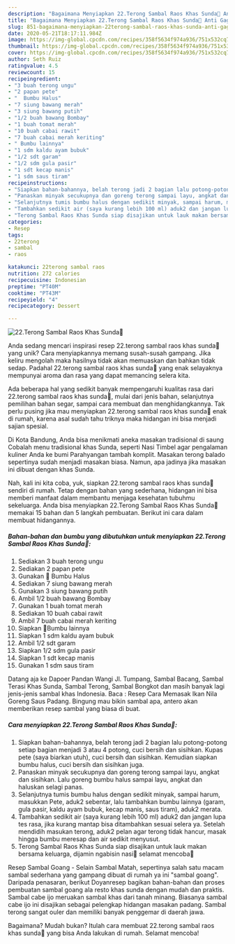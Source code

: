 ```yaml
---
description: "Bagaimana Menyiapkan 22.Terong Sambal Raos Khas Sunda🍆 Anti Gagal"
title: "Bagaimana Menyiapkan 22.Terong Sambal Raos Khas Sunda🍆 Anti Gagal"
slug: 851-bagaimana-menyiapkan-22terong-sambal-raos-khas-sunda-anti-gagal
date: 2020-05-21T18:17:11.984Z
image: https://img-global.cpcdn.com/recipes/358f5634f974a936/751x532cq70/22terong-sambal-raos-khas-sunda🍆-foto-resep-utama.jpg
thumbnail: https://img-global.cpcdn.com/recipes/358f5634f974a936/751x532cq70/22terong-sambal-raos-khas-sunda🍆-foto-resep-utama.jpg
cover: https://img-global.cpcdn.com/recipes/358f5634f974a936/751x532cq70/22terong-sambal-raos-khas-sunda🍆-foto-resep-utama.jpg
author: Seth Ruiz
ratingvalue: 4.5
reviewcount: 15
recipeingredient:
- "3 buah terong ungu"
- "2 papan pete"
- "  Bumbu Halus"
- "7 siung bawang merah"
- "3 siung bawang putih"
- "1/2 buah bawang Bombay"
- "1 buah tomat merah"
- "10 buah cabai rawit"
- "7 buah cabai merah keriting"
- " Bumbu lainnya"
- "1 sdm kaldu ayam bubuk"
- "1/2 sdt garam"
- "1/2 sdm gula pasir"
- "1 sdt kecap manis"
- "1 sdm saus tiram"
recipeinstructions:
- "Siapkan bahan-bahannya, belah terong jadi 2 bagian lalu potong-potong setiap bagian menjadi 3 atau 4 potong, cuci bersih dan sisihkan. Kupas pete (saya biarkan utuh), cuci bersih dan sisihkan. Kemudian siapkan bumbu halus, cuci bersih dan sisihkan juga."
- "Panaskan minyak secukupnya dan goreng terong sampai layu, angkat dan sisihkan. Lalu goreng bumbu halus sampai layu, angkat dan haluskan selagi panas."
- "Selanjutnya tumis bumbu halus dengan sedikit minyak, sampai harum, masukkan Pete, aduk2 sebentar, lalu tambahkan bumbu lainnya (garam, gula pasir, kaldu ayam bubuk, kecap manis, saus tiram), aduk2 merata."
- "Tambahkan sedikit air (saya kurang lebih 100 ml) aduk2 dan jangan lupa tes rasa, jika kurang mantap bisa ditambahkan sesuai selera ya. Setelah mendidih masukan terong, aduk2 pelan agar terong tidak hancur, masak hingga bumbu meresap dan air sedikit menyusut."
- "Terong Sambal Raos Khas Sunda siap disajikan untuk lauk makan bersama keluarga, dijamin ngabisin nasi🤭 selamat mencoba🤗"
categories:
- Resep
tags:
- 22terong
- sambal
- raos

katakunci: 22terong sambal raos 
nutrition: 272 calories
recipecuisine: Indonesian
preptime: "PT40M"
cooktime: "PT43M"
recipeyield: "4"
recipecategory: Dessert

---
```



![22.Terong Sambal Raos Khas Sunda🍆](https://img-global.cpcdn.com/recipes/358f5634f974a936/751x532cq70/22terong-sambal-raos-khas-sunda🍆-foto-resep-utama.jpg)

Anda sedang mencari inspirasi resep 22.terong sambal raos khas sunda🍆 yang unik? Cara menyiapkannya memang susah-susah gampang. Jika keliru mengolah maka hasilnya tidak akan memuaskan dan bahkan tidak sedap. Padahal 22.terong sambal raos khas sunda🍆 yang enak selayaknya mempunyai aroma dan rasa yang dapat memancing selera kita.

Ada beberapa hal yang sedikit banyak mempengaruhi kualitas rasa dari 22.terong sambal raos khas sunda🍆, mulai dari jenis bahan, selanjutnya pemilihan bahan segar, sampai cara membuat dan menghidangkannya. Tak perlu pusing jika mau menyiapkan 22.terong sambal raos khas sunda🍆 enak di rumah, karena asal sudah tahu triknya maka hidangan ini bisa menjadi sajian spesial.

Di Kota Bandung, Anda bisa menikmati aneka masakan tradisional di saung Cobalah menu tradisional khas Sunda, seperti Nasi Timbel agar pengalaman kuliner Anda ke bumi Parahyangan tambah komplit. Masakan terong balado sepertinya sudah menjadi masakan biasa. Namun, apa jadinya jika masakan ini dibuat dengan khas Sunda.


Nah, kali ini kita coba, yuk, siapkan 22.terong sambal raos khas sunda🍆 sendiri di rumah. Tetap dengan bahan yang sederhana, hidangan ini bisa memberi manfaat dalam membantu menjaga kesehatan tubuhmu sekeluarga. Anda bisa menyiapkan 22.Terong Sambal Raos Khas Sunda🍆 memakai 15 bahan dan 5 langkah pembuatan. Berikut ini cara dalam membuat hidangannya.

<!--inarticleads1-->

##### Bahan-bahan dan bumbu yang dibutuhkan untuk menyiapkan 22.Terong Sambal Raos Khas Sunda🍆:

1. Sediakan 3 buah terong ungu
1. Sediakan 2 papan pete
1. Gunakan  🍄 Bumbu Halus
1. Sediakan 7 siung bawang merah
1. Gunakan 3 siung bawang putih
1. Ambil 1/2 buah bawang Bombay
1. Gunakan 1 buah tomat merah
1. Sediakan 10 buah cabai rawit
1. Ambil 7 buah cabai merah keriting
1. Siapkan  🍄Bumbu lainnya
1. Siapkan 1 sdm kaldu ayam bubuk
1. Ambil 1/2 sdt garam
1. Siapkan 1/2 sdm gula pasir
1. Siapkan 1 sdt kecap manis
1. Gunakan 1 sdm saus tiram


Datang aja ke Dapoer Pandan Wangi Jl. Tumpang, Sambal Bacang, Sambal Terasi Khas Sunda, Sambal Terong, Sambal Bongkot dan masih banyak lagi jenis-jenis sambal khas Indonesia. Baca : Resep Cara Memasak Ikan Nila Goreng Saus Padang. Bingung mau bikin sambal apa, antero akan memberikan resep sambal yang biasa di buat. 

<!--inarticleads2-->

##### Cara menyiapkan 22.Terong Sambal Raos Khas Sunda🍆:

1. Siapkan bahan-bahannya, belah terong jadi 2 bagian lalu potong-potong setiap bagian menjadi 3 atau 4 potong, cuci bersih dan sisihkan. Kupas pete (saya biarkan utuh), cuci bersih dan sisihkan. Kemudian siapkan bumbu halus, cuci bersih dan sisihkan juga.
1. Panaskan minyak secukupnya dan goreng terong sampai layu, angkat dan sisihkan. Lalu goreng bumbu halus sampai layu, angkat dan haluskan selagi panas.
1. Selanjutnya tumis bumbu halus dengan sedikit minyak, sampai harum, masukkan Pete, aduk2 sebentar, lalu tambahkan bumbu lainnya (garam, gula pasir, kaldu ayam bubuk, kecap manis, saus tiram), aduk2 merata.
1. Tambahkan sedikit air (saya kurang lebih 100 ml) aduk2 dan jangan lupa tes rasa, jika kurang mantap bisa ditambahkan sesuai selera ya. Setelah mendidih masukan terong, aduk2 pelan agar terong tidak hancur, masak hingga bumbu meresap dan air sedikit menyusut.
1. Terong Sambal Raos Khas Sunda siap disajikan untuk lauk makan bersama keluarga, dijamin ngabisin nasi🤭 selamat mencoba🤗


Resep Sambal Goang - Selain Sambal Matah, sepertinya salah satu macam sambal sederhana yang gampang dibuat di rumah ya ini &#34;sambal goang&#34;. Daripada penasaran, berikut Doyanresep bagikan bahan-bahan dan proses pembuatan sambal goang ala resto khas sunda dengan mudah dan praktis. Sambal cabe ijo meruakan sambal khas dari tanah minang. Biasanya sambal cabe ijo ini disajikan sebagai pelengkap hidangan masakan padang. Sambal terong sangat ouler dan memiliki banyak penggemar di daerah jawa. 

Bagaimana? Mudah bukan? Itulah cara membuat 22.terong sambal raos khas sunda🍆 yang bisa Anda lakukan di rumah. Selamat mencoba!
